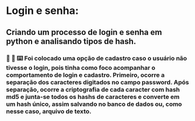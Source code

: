 # Login e senha: 
## Criando um processo de login e senha em python e analisando tipos de hash.

### 🔐 🔑 ⌨️ Foi colocado uma opção de cadastro caso o usuário não tivesse o login, pois tinha como foco acompanhar o comportamento de login e cadastro. Primeiro, ocorre a separação dos caracteres digitados no campo password. Após separação, ocorre a criptografia de cada caracter com hash md5 e junta-se todos os hashs de caracteres e converte em um hash único, assim salvando no banco de dados ou, como nesse caso, arquivo de texto.
